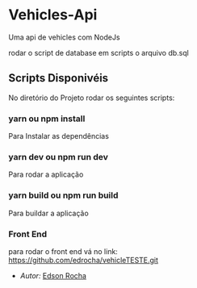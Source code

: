 # Vehicles-Api
Uma api de vehicles com NodeJs

rodar o script de database em scripts o arquivo db.sql

## Scripts Disponivéis

No diretório do Projeto rodar os seguintes scripts:

### yarn ou npm install

Para Instalar as dependências

### yarn dev ou npm run dev

Para rodar a aplicação

### yarn build ou npm run build

Para buildar a aplicação


### Front End
para rodar o front end vá no link: https://github.com/edrocha/vehicleTESTE.git

- *Autor:* [Edson Rocha](https://www.linkedin.com/in/edson-rocha-77539265)
